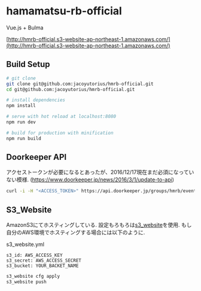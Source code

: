 # hamamatsu-rb-official

Vue.js + Bulma

[http://hmrb-official.s3-website-ap-northeast-1.amazonaws.com/](http://hmrb-official.s3-website-ap-northeast-1.amazonaws.com/)

## Build Setup

``` bash
# git clone 
git clone git@github.com:jacoyutorius/hmrb-official.git
cd git@github.com:jacoyutorius/hmrb-official.git

# install dependencies
npm install

# serve with hot reload at localhost:8080
npm run dev

# build for production with minification
npm run build
```

## Doorkeeper API

アクセストークンが必要になるとあったが、2016/12/17現在まだ必須になっていない模様.
(https://www.doorkeeper.jp/news/2016/3/1/update-to-api)

```bash
curl -i -H "<ACCESS_TOKEN>" https://api.doorkeeper.jp/groups/hmrb/events\?since\=20160601
```

## S3_Website

AmazonS3にてホスティングしている.
設定もろもろは[s3_website](https://github.com/laurilehmijoki/s3_website)を使用.
もし自分のAWS環境でホスティングする場合には以下のように.

s3_website.yml

```
s3_id: AWS_ACCESS_KEY
s3_secret: AWS_ACCESS_SECRET
s3_bucket: YOUR_BACKET_NAME
```

```bash
s3_website cfg apply
s3_website push
```